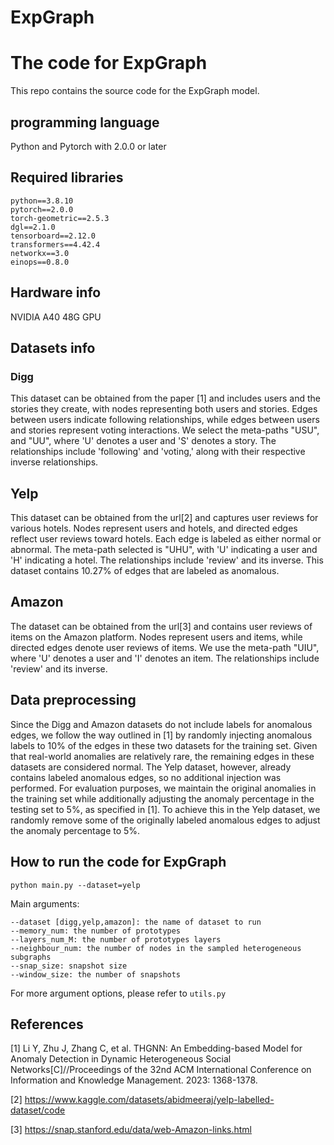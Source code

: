 # ExpGraph

# The code for ExpGraph

This repo contains the source code for the ExpGraph model.

## programming language

Python and Pytorch with 2.0.0 or later

## Required libraries

```
python==3.8.10
pytorch==2.0.0
torch-geometric==2.5.3
dgl==2.1.0
tensorboard==2.12.0
transformers==4.42.4
networkx==3.0
einops==0.8.0
```

## Hardware info

NVIDIA A40 48G GPU

## Datasets info

### Digg

This dataset can be obtained from the paper [1] and includes users and the stories they create, with nodes representing both users and stories. Edges between users indicate following relationships, while edges between users and stories represent voting interactions. We select the meta-paths "USU", and "UU", where 'U' denotes a user and 'S' denotes a story. The relationships include 'following' and 'voting,' along with their respective inverse relationships.

## Yelp 

This dataset can be obtained from the url[2] and captures user reviews for various hotels. Nodes represent users and hotels, and directed edges reflect user reviews toward hotels. Each edge is labeled as either normal or abnormal. The meta-path selected is "UHU", with 'U' indicating a user and 'H' indicating a hotel. The relationships include 'review' and its inverse. This dataset contains 10.27% of edges that are labeled as anomalous.

## Amazon

The dataset can be obtained from the url[3] and contains user reviews of items on the Amazon platform. Nodes represent users and items, while directed edges denote user reviews of items. We use the meta-path "UIU", where 'U' denotes a user and 'I' denotes an item. The relationships include 'review' and its inverse.

## Data preprocessing

Since the Digg and Amazon datasets do not include labels for anomalous edges, we follow the way outlined in [1] by randomly injecting anomalous labels to 10% of the edges in these two datasets for the training set. Given that real-world anomalies are relatively rare, the remaining edges in these datasets are considered normal. The Yelp dataset, however, already contains labeled anomalous edges, so no additional injection was performed. For evaluation purposes, we maintain the original anomalies in the training set while additionally adjusting the anomaly percentage in the testing set to 5%, as specified in [1]. To achieve this in the Yelp dataset, we randomly remove some of the originally labeled anomalous edges to adjust the anomaly percentage to 5%.

## How to run the code for ExpGraph

```
python main.py --dataset=yelp
```

Main arguments:

```
--dataset [digg,yelp,amazon]: the name of dataset to run
--memory_num: the number of prototypes
--layers_num_M: the number of prototypes layers
--neighbour_num: the number of nodes in the sampled heterogeneous subgraphs
--snap_size: snapshot size
--window_size: the number of snapshots
```

For more argument options, please refer to `utils.py`

## References

[1] Li Y, Zhu J, Zhang C, et al. THGNN: An Embedding-based Model for Anomaly Detection in Dynamic Heterogeneous Social Networks[C]//Proceedings of the 32nd ACM International Conference on Information and Knowledge Management. 2023: 1368-1378.

[2] https://www.kaggle.com/datasets/abidmeeraj/yelp-labelled-dataset/code

[3] https://snap.stanford.edu/data/web-Amazon-links.html
